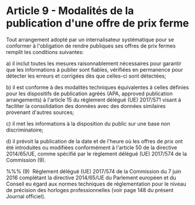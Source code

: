 # Article 9 - Modalités de la publication d'une offre de prix ferme


Tout arrangement adopté par un internalisateur systématique pour se conformer à l'obligation de rendre publiques ses offres de prix fermes remplit les conditions suivantes:

a) il inclut toutes les mesures raisonnablement nécessaires pour garantir que les informations à publier sont fiables, vérifiées en permanence pour détecter les erreurs et corrigées dès que celles-ci sont détectées;

b) il est conforme à des modalités techniques équivalentes à celles définies pour les dispositifs de publication agréés (APA, approved publication arrangements) à l'article 15 du règlement délégué (UE) 2017/571 visant à faciliter la consolidation des données avec des données similaires provenant d'autres sources;

c) il met les informations à la disposition du public sur une base non discriminatoire;

d) il prévoit la publication de la date et de l'heure où les offres de prix ont été introduites ou modifiées conformément à l'article 50 de la directive 2014/65/UE, comme spécifié par le règlement délégué (UE) 2017/574 de la Commission (9).

%%% (9)  Règlement délégué (UE) 2017/574 de la Commission du 7 juin 2016 complétant la directive 2014/65/UE du Parlement européen et du Conseil eu égard aux normes techniques de réglementation pour le niveau de précision des horloges professionnelles (voir page 148 du présent Journal officiel).
